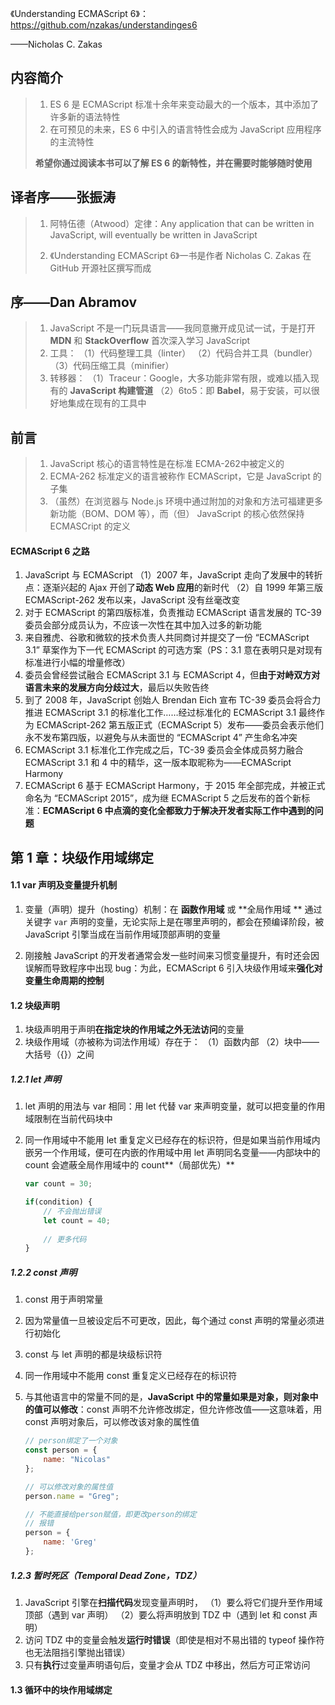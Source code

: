 《Understanding ECMAScript 6》：https://github.com/nzakas/understandinges6

——Nicholas C. Zakas

## 内容简介

> 1. ES 6 是 ECMAScript 标准十余年来变动最大的一个版本，其中添加了许多新的语法特性
> 2. 在可预见的未来，ES 6 中引入的语言特性会成为 JavaScript 应用程序的主流特性
>
> **希望你通过阅读本书可以了解 ES 6 的新特性，并在需要时能够随时使用**

## 译者序——张振涛

> 1. 阿特伍德（Atwood）定律：Any application that can be written in JavaScript, will eventually be written in JavaScript
>
> 2. 《Understanding ECMAScript 6》一书是作者 Nicholas C. Zakas 在 GitHub 开源社区撰写而成
>

## 序——Dan Abramov

> 1. JavaScript 不是一门玩具语言——我同意撇开成见试一试，于是打开 **MDN** 和 **StackOverflow** 首次深入学习 JavaScript
> 2. 工具：
>    （1）代码整理工具（linter）
>    （2）代码合并工具（bundler）
>    （3）代码压缩工具（minifier）
> 3. 转移器：
>    （1）Traceur：Google，大多功能非常有限，或难以插入现有的 **JavaScript 构建管道**
>    （2）6to5：即 **Babel**，易于安装，可以很好地集成在现有的工具中

## 前言

> 1. JavaScript 核心的语言特性是在标准 ECMA-262中被定义的
> 2. ECMA-262 标准定义的语言被称作 ECMAScript，它是 JavaScript 的子集
> 3. （虽然）在浏览器与 Node.js 环境中通过附加的对象和方法可福建更多新功能（BOM、DOM 等），而（但） JavaScript 的核心依然保持 ECMASCript 的定义

#### ECMAScript 6 之路

1. JavaScript 与 ECMAScript
   （1）2007 年，JavaScript 走向了发展中的转折点：逐渐兴起的 Ajax 开创了**动态 Web 应用**的新时代
   （2）自 1999 年第三版 ECMAScript-262 发布以来，JavaScript 没有丝毫改变
2. 对于 ECMAScript 的第四版标准，负责推动 ECMAScript 语言发展的 TC-39 委员会部分成员认为，不应该一次性在其中加入过多的新功能
3. 来自雅虎、谷歌和微软的技术负责人共同商讨并提交了一份 “ECMAScript 3.1” 草案作为下一代 ECMAScript 的可选方案（PS：3.1 意在表明只是对现有标准进行小幅的增量修改）
4. 委员会曾经尝试融合 ECMAScript 3.1 与 ECMAScript 4，但**由于对峙双方对语言未来的发展方向分歧过大**，最后以失败告终
5. 到了 2008 年，JavaScript 创始人 Brendan Eich 宣布 TC-39 委员会将合力推进 ECMAScript 3.1 的标准化工作……经过标准化的 ECMAScript 3.1 最终作为 ECMAScript-262 第五版正式（ECMAScript 5）发布——委员会表示他们永不发布第四版，以避免与从未面世的 “ECMAScript 4” 产生命名冲突
6. ECMAScript 3.1 标准化工作完成之后，TC-39 委员会全体成员努力融合 ECMAScript 3.1 和 4 中的精华，这一版本取昵称为——ECMAScript Harmony
7. ECMAScript 6 基于 ECMAScript Harmony，于 2015 年全部完成，并被正式命名为 “ECMAScript 2015”，成为继 ECMAScript 5 之后发布的首个新标准：**ECMAScript 6 中点滴的变化全都致力于解决开发者实际工作中遇到的问题**





## 第 1 章：块级作用域绑定

#### 1.1 var 声明及变量提升机制

1. 变量（声明）提升（hosting）机制：在 **函数作用域** 或 **全局作用域 ** 通过关键字 `var` 声明的变量，无论实际上是在哪里声明的，都会在预编译阶段，被 JavaScript 引擎当成在当前作用域顶部声明的变量

2. 刚接触 JavaScript 的开发者通常会发一些时间来习惯变量提升，有时还会因误解而导致程序中出现 bug：为此，ECMAScript 6 引入块级作用域来**强化对变量生命周期的控制**

#### 1.2 块级声明

1. 块级声明用于声明**在指定块的作用域之外无法访问**的变量
2. 块级作用域（亦被称为词法作用域）存在于：
   （1）函数内部
   （2）块中——大括号（{}）之间

##### 1.2.1 let 声明

1. let 声明的用法与 var 相同：用 let 代替 var 来声明变量，就可以把变量的作用域限制在当前代码块中

2. 同一作用域中不能用 let 重复定义已经存在的标识符，但是如果当前作用域内嵌另一个作用域，便可在内嵌的作用域中用 let 声明同名变量——内部块中的 count 会遮蔽全局作用域中的 count**（局部优先）**

   ```js
   var count = 30;
   
   if(condition) {
       // 不会抛出错误
       let count = 40;
       
       // 更多代码
   }
   ```

##### 1.2.2 const 声明

1. const 用于声明常量

2. 因为常量值一旦被设定后不可更改，因此，每个通过 const 声明的常量必须进行初始化

3. const 与 let 声明的都是块级标识符

4. 同一作用域中不能用 const 重复定义已经存在的标识符

5. 与其他语言中的常量不同的是，**JavaScript 中的常量如果是对象，则对象中的值可以修改**：const 声明不允许修改绑定，但允许修改值——这意味着，用 const 声明对象后，可以修改该对象的属性值

   ```js
   // person绑定了一个对象
   const person = {
       name: "Nicolas"
   };
   
   // 可以修改对象的属性值
   person.name = "Greg";
   
   // 不能直接给person赋值，即更改person的绑定
   // 报错
   person = {
       name: 'Greg'
   };
   ```

##### 1.2.3 暂时死区（Temporal Dead Zone，TDZ）

1. JavaScript 引擎在**扫描代码**发现变量声明时，
   （1）要么将它们提升至作用域顶部（遇到 var 声明）
   （2）要么将声明放到 TDZ 中（遇到 let 和 const 声明）
2. 访问 TDZ 中的变量会触发**运行时错误**（即使是相对不易出错的 typeof 操作符也无法阻挡引擎抛出错误）
3. 只有**执行**过变量声明语句后，变量才会从 TDZ 中移出，然后方可正常访问

#### 1.3 循环中的块作用域绑定